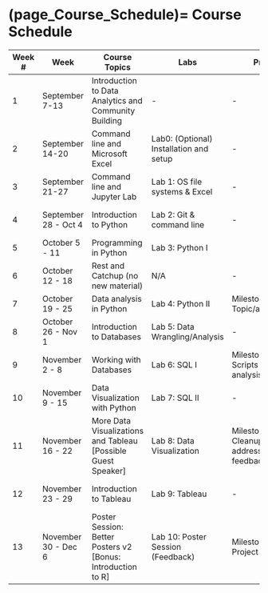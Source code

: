 (page_Course_Schedule)=
Course Schedule
=======================

| Week # | Week                 | Course Topics                                                 | Labs                                    | Project                                      | Test                                   |
|--------|----------------------|---------------------------------------------------------------|-----------------------------------------|----------------------------------------------|----------------------------------------|
| 1      | September 7-13       | Introduction to Data Analytics and Community Building         | -                                       | -                                            | -                                      |
| 2      | September 14-20      | Command line and Microsoft Excel                              | Lab0: (Optional) Installation and setup | -                                            | -                                      |
| 3      | September 21-27      | Command line and Jupyter Lab                                  | Lab 1: OS file systems & Excel          | -                                            | -                                      |
| 4      | September 28 - Oct 4 | Introduction to Python                                        | Lab 2: Git & command line               | -                                            | Test 1: Git; OS and Excel              |
| 5      | October 5 - 11       | Programming in Python                                         | Lab 3: Python I                         |                                              | -                                      |
| 6      | October 12 - 18      | Rest and Catchup (no new material)                            | N/A                                     | -                                            | Test 2: Python                         |
| 7      | October 19 - 25      | Data analysis in Python                                       | Lab 4: Python II                        | Milestone 1: Topic/area/dataset              | -                                      |
| 8      | October 26 - Nov 1   | Introduction to Databases                                     | Lab 5: Data Wrangling/Analysis          | -                                            | Test 3: Python and Pandas              |
| 9      | November 2 - 8       | Working with Databases                                        | Lab 6: SQL I                            | Milestone 2: Scripts and analysis            | -                                      |
| 10     | November 9 - 15      | Data Visualization with Python                                | Lab 7: SQL II                           | -                                            | Test 4: Databases                      |
| 11     | November 16 - 22     | More Data Visualizations and Tableau [Possible Guest Speaker] | Lab 8: Data Visualization               | Milestone 3: Cleanup and addressing feedback | -                                      |
| 12     | November 23 - 29     | Introduction to Tableau                                       | Lab 9: Tableau                          | -                                            | Test 5: Data Visualization and Tableau |
| 13     | November 30 - Dec 6  | Poster Session: Better Posters v2 [Bonus: Introduction to R]  | Lab 10: Poster Session (Feedback)       | Milestone 4: Final Project                   | -                                      |
